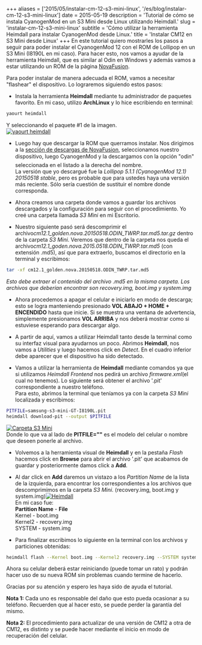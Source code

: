 +++
aliases = ['2015/05/instalar-cm-12-s3-mini-linux', '/es/blog/instalar-cm-12-s3-mini-linux']
date = 2015-05-19
description = 'Tutorial de cómo se instala CyanogenMod en un S3 Mini desde Linux utilizando Heimdall.'
slug = 'instalar-cm-12-s3-mini-linux'
subtitle = 'Cómo utilizar la herramienta Heimdall para instalar CyanogenMod desde Linux.'
title = 'Instalar CM12 en S3 Mini desde Linux'
+++
En este tutorial quiero mostrarles los pasos a seguir para poder instalar el CyanogenMod 12 con el ROM de Lollipop en un S3 Mini (I8190L en mi caso). Para hacer esto, nos vamos a ayudar de la herramienta Heimdall, que es similar al Odin en Windows y además vamos a estar utilizando un ROM de la página [NovaFusion](http://novafusion.pl).

<!-- more -->

Para poder instalar de manera adecuada el ROM, vamos a necesitar "flashear" el dispositivo. Lo lograremos siguiendo estos pasos:

- Instala la herramienta **Heimdall** mediante tu administrador de paquetes favorito. En mi caso, utilizo **ArchLinux** y lo hice escribiendo en terminal:  

```bash
yaourt heimdall
```

 Y seleccionando el paquete #1 de la imagen.  
 [![yaourt heimdall](/img/2015/05/Captura-de-pantalla-de-2015-05-19-16-21-10-300x81.png)](/img/2015/05/Captura-de-pantalla-de-2015-05-19-16-21-10.png)  

- Luego hay que descargar la ROM que querramos instalar. Nos dirigimos a la [sección de descargas de NovaFusion](http://novafusion.pl/downloads/), seleccionamos nuestro dispositivo, luego CyanogenMod y la descargamos con la opción "odin" seleccionada en el listado a la derecha del nombre.  
La versión que yo descargué fue la *Lollipop 5.1.1 (CyanogenMod 12.1) 20150518 stable*, pero es probable que para ustedes haya una versión más reciente. Sólo sería cuestión de sustituir el nombre donde corresponda.  

- Ahora creamos una carpeta donde vamos a guardar los archivos descargados y la configuración para seguir con el procedimiento. Yo creé una carpeta llamada *S3 Mini* en mi Escritorio.

- Nuestro siguiente pasó será descomprimir el archivo*cm12.1_golden.nova.20150518.ODIN_TWRP.tar.md5.tar.gz* dentro de la carpeta *S3 Mini*. Veremos que dentro de la carpeta nos queda el archivo*cm12.1_goden.nova.2015.0518.ODIN_TWRP.tar.md5* (con extensión .md5), así que para extraerlo, buscamos el directorio en la terminal y escribimos:

```bash
tar -xf cm12.1_golden.nova.20150518.ODIN_TWRP.tar.md5
```

_Esto debe extraer el contenido del archivo .md5 en la misma carpeta. Los archivos que deberían encontrar son recovery.img, boot.img y system.img_

- Ahora procedemos a apagar el celular e iniciarlo en modo de descarga; esto se logra manteniendo presionado **VOL ABAJO + HOME + ENCENDIDO** hasta que inicie. Si se muestra una ventana de advertencia, simplemente presionamos **VOL ARRIBA** y nos deberá mostrar como si estuviese esperando para descargar algo.

- A partir de aquí, vamos a utilizar Heimdall tanto desde la terminal como su interfaz visual para ayudarnos un poco. Abrimos **Heimdall**, nos vamos a *Utilities* y luego hacemos click en *Detect*. En el cuadro inferior debe aparecer que el dispositivo ha sido detectado.

- Vamos a utilizar la herramienta de **Heimdall** mediante comandos ya que si utilizamos *Heimdall Frontend* nos pedirá un archivo *firmware.xml*(el cual no tenemos). Lo siguiente será obtener el archivo '.pit' correspondiente a nuestro teléfono.  
Para esto, abrimos la terminal que teníamos ya con la carpeta *S3 Mini* localizada y escribimos:  

```bash
PITFILE=samsung-s3-mini-GT-I8190L.pit
heimdall download-pit --output $PITFILE
```

[![Carpeta S3 Mini](/img/2015/05/Captura-de-pantalla-de-2015-05-19-16-53-10-300x75.png)](/img/2015/05/Captura-de-pantalla-de-2015-05-19-16-53-10.png)  
Donde lo que va al lado de **PITFILE=""** es el modelo del celular o nombre que deseen ponerle al archivo.  

- Volvemos a la herramienta visual de **Heimdall** y en la pestaña *Flash* hacemos click en **Browse** para abrir el archivo '.pit' que acabamos de guardar y posteriormente damos click a **Add**.  

- Al dar click en **Add** daremos un vistazo a los *Partition Name* de la lista de la izquierda, para encontrar los correspondientes a los archivos que descomprimimos en la carpeta *S3 Mini*. (recovery.img, boot.img y system.img)[![Heimdall](/img/2015/05/Captura-de-pantalla-de-2015-05-19-16-53-33-300x153.png)](/img/2015/05/Captura-de-pantalla-de-2015-05-19-16-53-33.png)  
En mi caso fue:  
**Partition Name** - **File**  
Kernel - boot.img  
Kernel2 - recovery.img  
SYSTEM - system.img

- Para finalizar escribimos lo siguiente en la terminal con los archivos y particiones obtenidas:  

```bash
heimdall flash --Kernel boot.img --Kernel2 recovery.img --SYSTEM system.img
```

Ahora su celular deberá estar reiniciando (puede tomar un rato) y podrán hacer uso de su nueva ROM sin problemas cuando termine de hacerlo.

Gracias por su atención y espero les haya sido de ayuda el tutorial.

**Nota 1:** Cada uno es responsable del daño que esto pueda ocasionar a su teléfono. Recuerden que al hacer esto, se puede perder la garantía del mismo.  

**Nota 2:** El procedimiento para actualizar de una versión de CM12 a otra de CM12, es distinto y se puede hacer mediante el inicio en modo de recuperación del celular.
